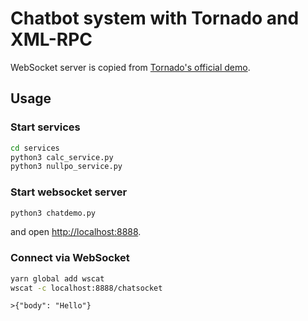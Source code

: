 # Chatbot system with Tornado and XML-RPC

WebSocket server is copied from [Tornado's official demo](https://github.com/tornadoweb/tornado/tree/stable/demos/websocket).

## Usage

### Start services

```sh
cd services
python3 calc_service.py
python3 nullpo_service.py
```

### Start websocket server

```sh
python3 chatdemo.py
```

and open <http://localhost:8888>.

### Connect via WebSocket

```sh
yarn global add wscat
wscat -c localhost:8888/chatsocket
```

```wscat
>{"body": "Hello"}
```
